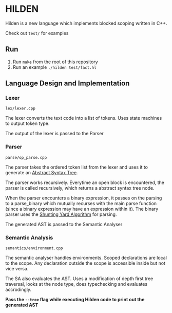 # HILDEN

Hilden is a new language which implements blocked scoping written in C++.

Check out `test/` for examples

## Run

1. Run `make` from the root of this repository
2. Run an example `./hilden test/fact.hl`

## Language Design and Implementation

### Lexer
`lex/lexer.cpp`

The lexer converts the text code into a list of tokens. Uses state machines to output token type.

The output of the lexer is passed to the Parser

### Parser
`parse/op_parse.cpp`

The parser takes the ordered token list from the lexer and uses it to generate an [Abstract Syntax Tree](https://en.wikipedia.org/wiki/Abstract_syntax_tree).

The parser works recursively. Everytime an open block is encountered, the parser is called recursively, which returns a abstract syntax tree node.

When the parser encounters a binary expression, it passes on the parsing to a parse_binary which mutually recurses with the main parse function (since a binary expression may have an expression within it). The binary parser uses the [Shunting Yard Algorithm](https://en.wikipedia.org/wiki/Shunting_yard_algorithm) for parsing.

The generated AST is passed to the Semantic Analyser

### Semantic Analysis
`semantics/environment.cpp`

The semantic analyser handles environments. Scoped declarations are local to the scope. Any declaration outside the scope is accessible inside but not vice versa.

The SA also evaluates the AST. Uses a modification of depth first tree traversal, looks at the node type, does typechecking and evaluates accrodingly.

**Pass the `--tree` flag while executing Hilden code to print out the generated AST**

